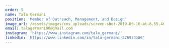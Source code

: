 ```yaml
---
order: 5
name: Tala Germani
position: 'Member of Outreach, Management, and Design'
image_url: /assets/images/cms_uploads/screen-shot-2019-06-16-at-6.55.46-pm.png
email: talagermani00@gmail.com
instagram: 'https://www.instagram.com/tala_germani/'
linkedin: 'https://www.linkedin.com/in/tala-germani-276973186'
---
```


